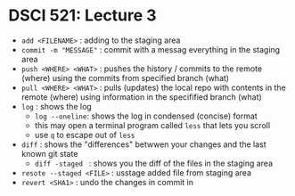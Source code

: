 
# DSCI 521: Lecture 3

 - `add <FILENAME>` : adding <FILENAME> to the staging area
 - `commit -m "MESSAGE"` : commit with a messag everything in the staging area
 - `push <WHERE> <WHAT>` : pushes the history / commits to the remote (where) using the commits from specified branch (what)
 - `pull <WHERE> <WHAT>` : pulls (updates) the local repo with contents in the remote (where) using information in the specifified branch (what)
 - `log` : shows the log
    - `log --oneline`: shows the log in condensed (concise) format
    - this may open a terminal program called `less` that lets you scroll
    - use `q` to escape out of `less`
 - `diff` : shows the "differences" betwwen your changes and the last known git state
   - `diff -staged ` : shows you the diff of the files in the staging area
 - `resote --staged <FILE>` : usstage added file from staging area
 - `revert <SHA1>` : undo the changes in commit in <SHA1>
